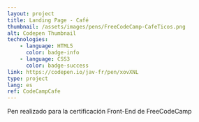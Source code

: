 ```yaml
---
layout: project
title: Landing Page - Café
thumbnail: /assets/images/pens/FreeCodeCamp-CafeTicos.png
alt: Codepen Thumbnail
technologies: 
    - language: HTML5
      color: badge-info
    - language: CSS3
      color: badge-success
link: https://codepen.io/jav-fr/pen/xovXNL
type: project
lang: es
ref: CodeCampCafe
---
```

Pen realizado para la certificación Front-End de FreeCodeCamp
